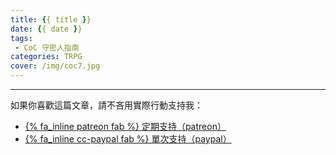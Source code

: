 ```yaml
---
title: {{ title }}
date: {{ date }}
tags:
 - CoC 守密人指南
categories: TRPG
cover: /img/coc7.jpg
---
```



---

如果你喜歡這篇文章，請不吝用實際行動支持我：

* [{% fa_inline patreon fab %} 定期支持（patreon）](https://www.patreon.com/weihung)
* [{% fa_inline cc-paypal fab %} 單次支持（paypal）](https://www.paypal.com/pools/c/8jLP7Wsi80)